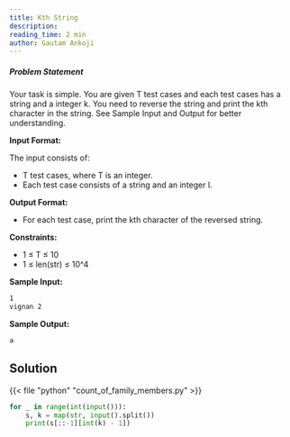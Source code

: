 ```yaml
---
title: Kth String
description:
reading_time: 2 min
author: Gautam Ankoji
---
```


##### Problem Statement

Your task is simple. You are given T test cases and each test cases has a string and a integer k. You need to reverse the string and print the kth character in the string.
See Sample Input and Output for better understanding.

**Input Format:**

The input consists of:

* T test cases, where T is an integer.
* Each test case consists of a string and an integer l.

**Output Format:**

* For each test case, print the kth character of the reversed string.

**Constraints:**

* 1 ≤ T ≤ 10
* 1 ≤ len(str) ≤ 10^4

**Sample Input:**

```md
1
vignan 2
```

**Sample Output:**

```md
a
```

## Solution

<!-- **Approach:** -->

{{< file "python" "count_of_family_members.py" >}}

```py
for _ in range(int(input())):
    s, k = map(str, input().split())
    print(s[::-1][int(k) - 1])
```
